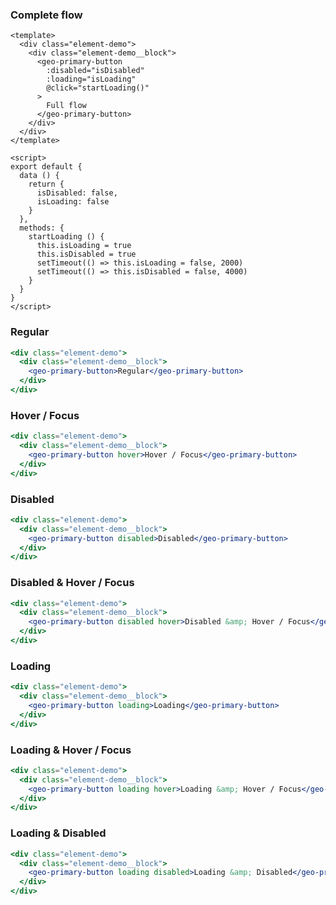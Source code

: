 ### Complete flow

```vue live
<template>
  <div class="element-demo">
    <div class="element-demo__block">
      <geo-primary-button
        :disabled="isDisabled"
        :loading="isLoading"
        @click="startLoading()"
      >
        Full flow
      </geo-primary-button>
    </div>
  </div>
</template>

<script>
export default {
  data () {
    return {
      isDisabled: false,
      isLoading: false
    }
  },
  methods: {
    startLoading () {
      this.isLoading = true
      this.isDisabled = true
      setTimeout(() => this.isLoading = false, 2000)
      setTimeout(() => this.isDisabled = false, 4000)
    }
  }
}
</script>
```

### Regular

```jsx live
<div class="element-demo">
  <div class="element-demo__block">
    <geo-primary-button>Regular</geo-primary-button>
  </div>
</div>
```

### Hover / Focus

```jsx live
<div class="element-demo">
  <div class="element-demo__block">
    <geo-primary-button hover>Hover / Focus</geo-primary-button>
  </div>
</div>
```

### Disabled

```jsx live
<div class="element-demo">
  <div class="element-demo__block">
    <geo-primary-button disabled>Disabled</geo-primary-button>
  </div>
</div>
```

### Disabled & Hover / Focus

```jsx live
<div class="element-demo">
  <div class="element-demo__block">
    <geo-primary-button disabled hover>Disabled &amp; Hover / Focus</geo-primary-button>
  </div>
</div>
```

### Loading

```jsx live
<div class="element-demo">
  <div class="element-demo__block">
    <geo-primary-button loading>Loading</geo-primary-button>
  </div>
</div>
```

### Loading & Hover / Focus

```jsx live
<div class="element-demo">
  <div class="element-demo__block">
    <geo-primary-button loading hover>Loading &amp; Hover / Focus</geo-primary-button>
  </div>
</div>
```

### Loading & Disabled

```jsx live
<div class="element-demo">
  <div class="element-demo__block">
    <geo-primary-button loading disabled>Loading &amp; Disabled</geo-primary-button>
  </div>
</div>
```
